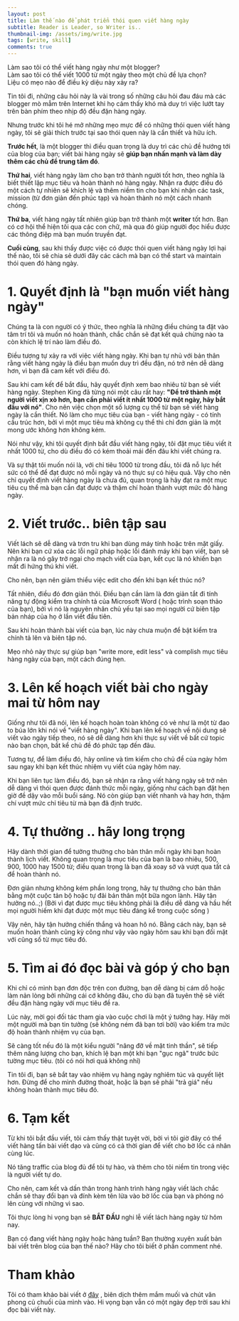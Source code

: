 ```yaml
---
layout: post
title: Làm thế nào để phát triển thói quen viết hàng ngày
subtitle: Reader is Leader, so Writer is..
thumbnail-img: /assets/img/write.jpg
tags: [write, skill]
comments: true
---
```


Làm sao tôi có thể viết hàng ngày như một blogger?  
Làm sao tôi có thể viết 1000 từ một ngày theo một chủ đề lựa chọn?  
Liệu có mẹo nào để điều kỳ diệu này xảy ra?

Tin tôi đi, những câu hỏi này là vài trong số những câu hỏi đau đáu mà các blogger mò mẫm trên Internet khi họ cảm thấy khó mà duy trì việc lướt tay trên bàn phím theo nhịp độ đều đặn hàng ngày.

Nhưng trước khi tôi hé mở những mẹo mực để có những thói quen viết hàng ngày, tôi sẽ giải thích trước tại sao thói quen này là cần thiết và hữu ích.

**Trước hết**, là một blogger thì điều quan trọng là duy trì các chủ đề hướng tới của blog của bạn; viết bài hàng ngày sẽ **giúp bạn nhấn mạnh và làm dày thêm các chủ đề trung tâm đó**. 

**Thứ hai**, viết hàng ngày làm cho bạn trở thành người tốt hơn, theo nghĩa là biết thiết lập mục tiêu và hoàn thành nó hàng ngày. Nhận ra được điều đó một cách tự nhiên sẽ khích lệ và thêm niềm tin cho bạn khi nhận các task, mission (từ đơn giản đến phúc tạp) và hoàn thành nó một cách nhanh chóng.

**Thứ ba**, viết hàng ngày tất nhiên giúp bạn trở thành một **writer** tốt hơn. Bạn có cơ hội thể hiện tôi qua các con chữ, mà qua đó giúp người đọc hiểu được các thông điệp mà bạn muốn truyền đạt.

**Cuối cùng**, sau khi thấy được việc có được thói quen viết hàng ngày lợi hại thế nào, tôi sẽ chia sẻ dưới đây các cách mà bạn có thể start và maintain thói quen đó hàng ngày.


# 1. Quyết định là "bạn muốn viết hàng ngày"

Chúng ta là con người có ý thức, theo nghĩa là những điều chúng ta đặt vào tâm trí tôi và muốn nó hoàn thành, chắc chắn sẽ đạt kết quả chừng nào ta còn khích lệ trí nào làm điều đó. 

Điều tương tự xảy ra với việc viết hàng ngày. Khi bạn tự nhủ với bản thân rằng viết hàng ngày là điều bạn muốn duy trì đều đặn, nó trở nên dễ dàng hơn, vì bạn đã cam kết với điều đó.

Sau khi cam kết để bắt đầu, hãy quyết định xem bao nhiêu từ bạn sẽ viết hàng ngày. Stephen King đã từng nói một câu rất hay: **"Để trở thành một người viết xịn xò hơn, bạn cần phải viết ít nhất 1000 từ một ngày, hãy bắt đầu với nó"**. Cho nên việc chọn một số lượng cụ thể từ bạn sẽ viết hàng ngày là cần thiết. Nó làm cho mục tiêu của bạn - viết hàng ngày - có tính cấu trúc hơn, bởi vì một mục tiêu mà không cụ thể thì chỉ đơn giản là một mong ước không hơn không kém.

Nói như vậy, khi tôi quyết định bắt đầu viết hàng ngày, tôi đặt mục tiêu viết ít nhất 1000 từ, cho dù điều đó có kém thoải mái đến đâu khi viết chúng ra.

Và sự thật tôi muốn nói là, với chỉ tiêu 1000 từ trong đầu, tôi đã nỗ lực hết sức có thể để đạt được nó mỗi ngày và nó thực sự có hiệu quả. Vậy cho nên chỉ quyết định viết hàng ngày là chưa đủ, quan trọng là hãy đạt ra một mục tiêu cụ thể mà bạn cần đạt được và thậm chí hoàn thành vượt mức đó hàng ngày.

# 2. Viết trước.. biên tập sau

Viết lách sẽ dễ dàng và trơn tru khi bạn dùng máy tính hoặc trên mặt giấy. Nên khi bạn cứ xóa các lỗi ngữ pháp hoặc lỗi đánh máy khi bạn viết, bạn sẽ nhận ra là nó gây trở ngại cho mạch viết của bạn, kết cục là nó khiến bạn mất đi hứng thú khi viết.

Cho nên, bạn nên giảm thiểu việc edit cho đến khi bạn kết thúc nó?

Tất nhiên, điều đó đơn giản thôi. Điều bạn cần làm là đơn giản tắt đi tính năng tự động kiểm tra chính tả của Microsoft Word ( hoặc trình soạn thảo của bạn), bởi vì nó là nguyên nhân chủ yếu tại sao mọi người cứ biên tập bản nháp của họ ở lần viết đầu tiên. 

Sau khi hoàn thành bài viết của bạn, lúc này chưa muộn để bật kiểm tra chính tả lên và biên tập nó.

Mẹo nhỏ này thực sự giúp bạn "write more, edit less" và complish mục tiêu hàng ngày của bạn, một cách đúng hẹn.

# 3. Lên kế hoạch viết bài cho ngày mai từ hôm nay

Giống như tôi đã nói, lên kế hoạch hoàn toàn không có vẻ như là một từ đao to búa lớn khi nói về "viết hàng ngày". Khi bạn lên kế hoạch về nội dung sẽ viết vào ngày tiếp theo, nó sẽ dễ dàng hơn khi thực sự viết về bất cứ topic nào bạn chọn, bất kể chủ đề đó phức tạp đến đâu.

Tương tự, để làm điều đó, hãy online và tìm kiếm cho chủ đề của ngày hôm sau ngay khi bạn kết thúc nhiệm vụ viết của ngày hôm nay.

Khi bạn liên tục làm điều đó, bạn sẽ nhận ra rằng viết hàng ngày sẽ trở nên dễ dàng vì thói quen được đánh thức mỗi ngày, giống như cách bạn đặt hẹn giờ đề dậy vào mỗi buổi sáng. Nó còn giúp bạn viết nhanh và hay hơn, thậm chí vượt mức chỉ tiêu từ mà bạn đã định trước.

# 4. Tự thưởng .. hãy long trọng

Hãy dành thời gian để tưởng thưởng cho bản thân mỗi ngày khi bạn hoàn thành lịch viết. Không quan trọng là mục tiêu của bạn là bao nhiêu, 500, 900, 1000 hay 1500 từ; điều quan trọng là bạn đã xoay sở và vượt qua tất cả để hoàn thành nó.

Đơn giản nhưng không kém phần long trọng, hãy tự thưởng cho bản thân bằng một cuộc tản bộ hoặc tự đãi bản thân một bữa ngon lành. Hãy tận hưởng nó..;) (Bởi vì đạt được mục tiêu không phải là điều dễ dàng và hầu hết mọi người hiếm khi đạt được một mục tiêu đáng kể trong cuộc sống )

Vậy nên, hãy tận hưởng chiến thắng và hoan hô nó. Bằng cách này, bạn sẽ muốn hoàn thành cũng kỳ công như vậy vào ngày hôm sau khi bạn đối mặt với cũng số từ mục tiêu đó.

# 5. Tìm ai đó đọc bài và góp ý cho bạn

Khi chỉ có mình bạn đơn độc trên con đường, bạn dễ dàng bị cám dỗ hoặc làm nản lòng bởi những cái cớ không đâu, cho dù bạn đã tuyên thệ sẽ viết đều đặn hàng ngày với mục tiêu đề ra.

Lúc này, mời gọi đối tác tham gia vào cuộc chơi là một ý tưởng hay. Hãy mời một người mà bạn tin tưởng (sẽ không ném đã bạn tơi bời) vào kiểm tra mức độ hoàn thành nhiệm vụ của bạn.

Sẽ càng tốt nếu đó là một kiểu người "nâng đỡ về mặt tinh thần", sẽ tiếp thêm năng lượng cho bạn, khích lệ bạn một khi bạn "gục ngã" trước bức tường mục tiêu. (tôi có nói hơi quá không nhỉ)

Tin tôi đi, bạn sẽ bắt tay vào nhiệm vụ hàng ngày nghiêm túc và quyết liệt hơn. Đừng để cho mình đường thoát, hoặc là bạn sẽ phải "trả giá" nếu không hoàn thành mục tiêu đó.

# 6. Tạm kết

Từ khi tôi bắt đầu viết, tôi cảm thấy thật tuyệt vời, bởi vì tôi giờ đây có thể viết hàng tấn bài viết dạo và cũng có cả thời gian để viết cho bờ lốc cá nhân cùng lúc.

Nó tăng traffic của blog đủ để tôi tự hào, và thêm cho tôi niềm tin trong việc là người viết tự do.

Cho nên, cam kết và dấn thân trong hành trình hàng ngày viết lách chắc chắn sẽ thay đổi bạn và đính kèm tên lửa vào bờ lốc của bạn và phóng nó lên cùng với những vì sao.

Tôi thực lòng hi vọng bạn sẽ **BẮT ĐẦU** nghi lễ viết lách hàng ngày từ hôm nay.

Bạn có đang viết hàng ngày hoặc hàng tuần? Bạn thường xuyên xuất bản bài viết trên blog của bạn thế nào? Hãy cho tôi biết ở phần comment nhé.

# Tham khảo

Tôi có tham khảo bài viết ở [đây](https://allbloggingtips.com/daily-writing-habit-as-a-blogger/) , biên dịch thêm mắm muối và chút văn phong củ chuối của mình vào. 
Hi vọng bạn vẫn có một ngày đẹp trời sau khi đọc bài viết này.


